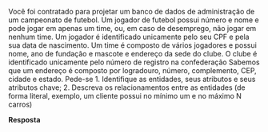 Você foi contratado para projetar um banco de dados de administração de um campeonato de futebol. Um jogador de futebol possui número e nome e pode jogar em apenas um time, ou, em caso de desemprego, não jogar em nenhum time. Um jogador é identificado unicamente pelo seu CPF e pela sua data de nascimento. Um time é composto de vários jogadores e possui nome, ano de fundação e mascote e endereço da sede do clube. O clube é identificado unicamente pelo número de registro na confederação Sabemos que um endereço é composto por logradouro, número, complemento, CEP, cidade e estado. Pede-se 1. Identifique as entidades, seus atributos e seus atributos chave; 2. Descreva os relacionamentos entre as entidades (de forma literal, exemplo, um cliente possui no mínimo um e no máximo N carros)

**Resposta**
